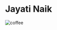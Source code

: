 # Jayati Naik

![coffee](https://user-images.githubusercontent.com/31473347/164362283-b1b9793e-4577-4816-a8df-f42f54568b26.png)
